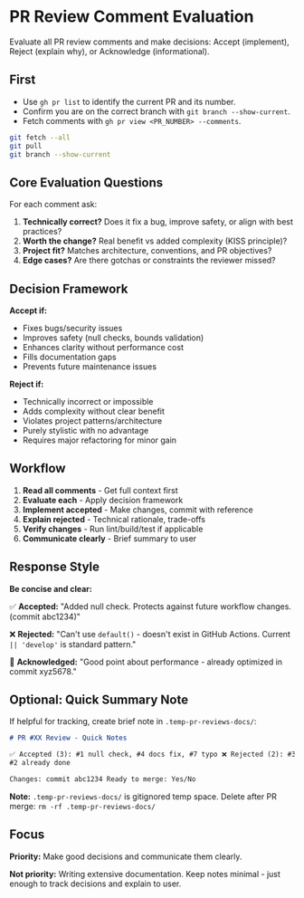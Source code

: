# PR Review Comment Evaluation

Evaluate all PR review comments and make decisions: Accept (implement), Reject (explain why), or Acknowledge
(informational).

## First

- Use `gh pr list` to identify the current PR and its number.
- Confirm you are on the correct branch with `git branch --show-current`.
- Fetch comments with `gh pr view <PR_NUMBER> --comments`.

```bash
git fetch --all
git pull
git branch --show-current
```

## Core Evaluation Questions

For each comment ask:

1. **Technically correct?** Does it fix a bug, improve safety, or align with best practices?
2. **Worth the change?** Real benefit vs added complexity (KISS principle)?
3. **Project fit?** Matches architecture, conventions, and PR objectives?
4. **Edge cases?** Are there gotchas or constraints the reviewer missed?

## Decision Framework

**Accept if:**

- Fixes bugs/security issues
- Improves safety (null checks, bounds validation)
- Enhances clarity without performance cost
- Fills documentation gaps
- Prevents future maintenance issues

**Reject if:**

- Technically incorrect or impossible
- Adds complexity without clear benefit
- Violates project patterns/architecture
- Purely stylistic with no advantage
- Requires major refactoring for minor gain

## Workflow

1. **Read all comments** - Get full context first
2. **Evaluate each** - Apply decision framework
3. **Implement accepted** - Make changes, commit with reference
4. **Explain rejected** - Technical rationale, trade-offs
5. **Verify changes** - Run lint/build/test if applicable
6. **Communicate clearly** - Brief summary to user

## Response Style

**Be concise and clear:**

✅ **Accepted:** "Added null check. Protects against future workflow changes. (commit abc1234)"

❌ **Rejected:** "Can't use `default()` - doesn't exist in GitHub Actions. Current `|| 'develop'` is standard pattern."

🤝 **Acknowledged:** "Good point about performance - already optimized in commit xyz5678."

## Optional: Quick Summary Note

If helpful for tracking, create brief note in `.temp-pr-reviews-docs/`:

```markdown
# PR #XX Review - Quick Notes

✅ Accepted (3): #1 null check, #4 docs fix, #7 typo ❌ Rejected (2): #3 wrong syntax, #5 over-engineered 🤝 Noted (1):
#2 already done

Changes: commit abc1234 Ready to merge: Yes/No
```

**Note:** `.temp-pr-reviews-docs/` is gitignored temp space. Delete after PR merge: `rm -rf .temp-pr-reviews-docs/`

## Focus

**Priority:** Make good decisions and communicate them clearly.

**Not priority:** Writing extensive documentation. Keep notes minimal - just enough to track decisions and explain to
user.
